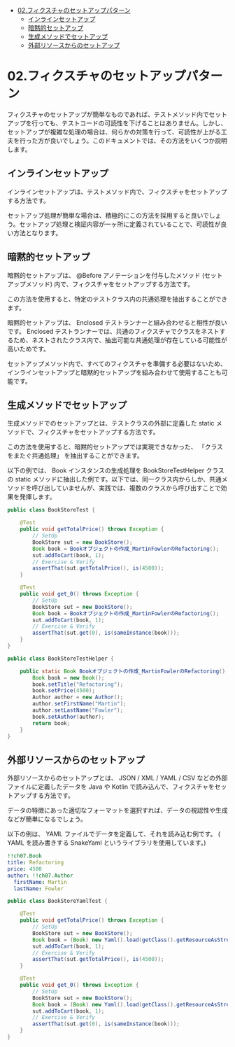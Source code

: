 - [02.フィクスチャのセットアップパターン](#02フィクスチャのセットアップパターン)
  - [インラインセットアップ](#インラインセットアップ)
  - [暗黙的セットアップ](#暗黙的セットアップ)
  - [生成メソッドでセットアップ](#生成メソッドでセットアップ)
  - [外部リソースからのセットアップ](#外部リソースからのセットアップ)


# 02.フィクスチャのセットアップパターン

フィクスチャのセットアップが簡単なものであれば、テストメソッド内でセットアップを行っても、テストコードの可読性を下げることはありません。しかし、セットアップが複雑な処理の場合は、何らかの対策を行って、可読性が上がる工夫を行った方が良いでしょう。このドキュメントでは、その方法をいくつか説明します。


## インラインセットアップ

インラインセットアップは、テストメソッド内で、フィクスチャをセットアップする方法です。

セットアップ処理が簡単な場合は、積極的にこの方法を採用すると良いでしょう。セットアップ処理と検証内容が一ヶ所に定義されていることで、可読性が良い方法となります。


## 暗黙的セットアップ

暗黙的セットアップは、 @Before アノテーションを付与したメソッド (セットアップメソッド) 内で、フィクスチャをセットアップする方法です。

この方法を使用すると、特定のテストクラス内の共通処理を抽出することができます。

暗黙的セットアップは、 Enclosed テストランナーと組み合わせると相性が良いです。 Enclosed テストランナーでは、共通のフィクスチャでクラスをネストするため、ネストされたクラス内で、抽出可能な共通処理が存在している可能性が高いためです。

セットアップメソッド内で、すべてのフィクスチャを準備する必要はないため、インラインセットアップと暗黙的セットアップを組み合わせて使用することも可能です。


## 生成メソッドでセットアップ

生成メソッドでのセットアップとは、テストクラスの外部に定義した static メソッドで、フィクスチャをセットアップする方法です。

この方法を使用すると、暗黙的セットアップでは実現できなかった、 「クラスをまたぐ共通処理」 を抽出することができます。

以下の例では、 Book インスタンスの生成処理を BookStoreTestHelper クラスの static メソッドに抽出した例です。以下では、同一クラス内からしか、共通メソッドを呼び出していませんが、実践では、複数のクラスから呼び出すことで効果を発揮します。

```java
public class BookStoreTest {

    @Test
    public void getTotalPrice() throws Exception {
        // SetUp
        BookStore sut = new BookStore();
        Book book = Bookオブジェクトの作成_MartinFowlerのRefactoring();
        sut.addToCart(book, 1);
        // Exercise & Verify
        assertThat(sut.getTotalPrice(), is(4500));
    }

    @Test
    public void get_0() throws Exception {
        // SetUp
        BookStore sut = new BookStore();
        Book book = Bookオブジェクトの作成_MartinFowlerのRefactoring();
        sut.addToCart(book, 1);
        // Exercise & Verify
        assertThat(sut.get(0), is(sameInstance(book)));
    }
}
```

```java
public class BookStoreTestHelper {

    public static Book Bookオブジェクトの作成_MartinFowlerのRefactoring() {
        Book book = new Book();
        book.setTitle("Refactoring");
        book.setPrice(4500);
        Author author = new Author();
        author.setFirstName("Martin");
        author.setLastName("Fowler");
        book.setAuthor(author);
        return book;
    }
}
```


## 外部リソースからのセットアップ

外部リソースからのセットアップとは、 JSON / XML / YAML / CSV などの外部ファイルに定義したデータを Java や Kotlin で読み込んで、フィクスチャをセットアップする方法です。

データの特徴にあった適切なフォーマットを選択すれば、データの視認性や生成などが簡単になるでしょう。

以下の例は、 YAML ファイルでデータを定義して、それを読み込む例です。 ( YAML を読み書きする SnakeYaml というライブラリを使用しています。)

```yaml
!!ch07.Book
title: Refactoring
price: 4500
author: !!ch07.Author
  firstName: Martin
  lastName: Fowler
```

```java
public class BookStoreYamlTest {

    @Test
    public void getTotalPrice() throws Exception {
        // SetUp
        BookStore sut = new BookStore();
        Book book = (Book) new Yaml().load(getClass().getResourceAsStream("book_fixtures.yaml"));
        sut.addToCart(book, 1);
        // Exercise & Verify
        assertThat(sut.getTotalPrice(), is(4500));
    }

    @Test
    public void get_0() throws Exception {
        // SetUp
        BookStore sut = new BookStore();
        Book book = (Book) new Yaml().load(getClass().getResourceAsStream("book_fixtures.yaml"));
        sut.addToCart(book, 1);
        // Exercise & Verify
        assertThat(sut.get(0), is(sameInstance(book)));
    }
}
```






